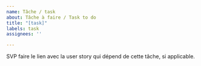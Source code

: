 ```yaml
---
name: Tâche / task
about: Tâche à faire / Task to do
title: "[task]"
labels: task
assignees: ''

---
```


SVP faire le lien avec la user story qui dépend de cette tâche, si applicable.
